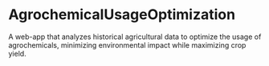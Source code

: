 # AgrochemicalUsageOptimization
A web-app that analyzes historical agricultural data to optimize the usage of agrochemicals, minimizing environmental impact while maximizing crop yield.
